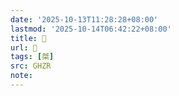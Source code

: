 ```yaml
---
date: '2025-10-13T11:28:28+08:00'
lastmod: '2025-10-14T06:42:22+08:00'
title: 󰝌
url: 󰝌
tags: [桀]
src: GHZR
note:
---
```

